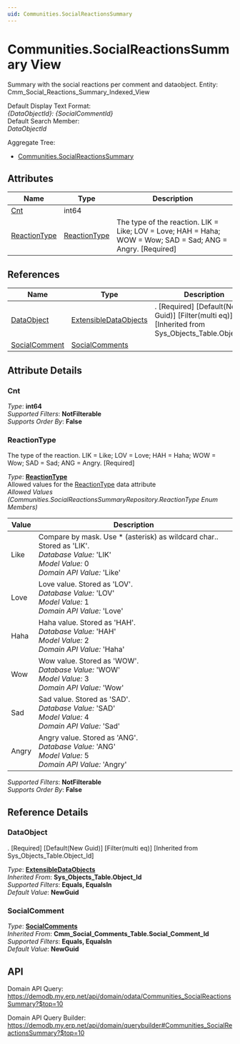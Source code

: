 ```yaml
---
uid: Communities.SocialReactionsSummary
---
```

# Communities.SocialReactionsSummary View

Summary with the social reactions per comment and dataobject. Entity: Cmm_Social_Reactions_Summary_Indexed_View

Default Display Text Format:  
_{DataObjectId}: {SocialCommentId}_  
Default Search Member:  
_DataObjectId_  

Aggregate Tree:  
* [Communities.SocialReactionsSummary](Communities.SocialReactionsSummary.md)  

## Attributes

| Name | Type | Description |
| ---- | ---- | --- |
| [Cnt](Communities.SocialReactionsSummary.md#cnt) | int64 |  
| [ReactionType](Communities.SocialReactionsSummary.md#reactiontype) | [ReactionType](Communities.SocialReactionsSummary.md#reactiontype) | The type of the reaction. LIK = Like; LOV = Love; HAH = Haha; WOW = Wow; SAD = Sad; ANG = Angry. [Required] 

## References

| Name | Type | Description |
| ---- | ---- | --- |
| [DataObject](Communities.SocialReactionsSummary.md#dataobject) | [ExtensibleDataObjects](Systems.Core.ExtensibleDataObjects.md) | . [Required] [Default(New Guid)] [Filter(multi eq)] [Inherited from Sys_Objects_Table.Object_Id] |
| [SocialComment](Communities.SocialReactionsSummary.md#socialcomment) | [SocialComments](Communities.SocialComments.md) |  |


## Attribute Details

### Cnt

_Type_: **int64**  
_Supported Filters_: **NotFilterable**  
_Supports Order By_: **False**  

### ReactionType

The type of the reaction. LIK = Like; LOV = Love; HAH = Haha; WOW = Wow; SAD = Sad; ANG = Angry. [Required]

_Type_: **[ReactionType](Communities.SocialReactionsSummary.md#reactiontype)**  
Allowed values for the [ReactionType](Communities.SocialReactionsSummary.md#reactiontype) data attribute  
_Allowed Values (Communities.SocialReactionsSummaryRepository.ReactionType Enum Members)_  

| Value | Description |
| ---- | --- |
| Like | Compare by mask. Use * (asterisk) as wildcard char.. Stored as 'LIK'. <br /> _Database Value:_ 'LIK' <br /> _Model Value:_ 0 <br /> _Domain API Value:_ 'Like' |
| Love | Love value. Stored as 'LOV'. <br /> _Database Value:_ 'LOV' <br /> _Model Value:_ 1 <br /> _Domain API Value:_ 'Love' |
| Haha | Haha value. Stored as 'HAH'. <br /> _Database Value:_ 'HAH' <br /> _Model Value:_ 2 <br /> _Domain API Value:_ 'Haha' |
| Wow | Wow value. Stored as 'WOW'. <br /> _Database Value:_ 'WOW' <br /> _Model Value:_ 3 <br /> _Domain API Value:_ 'Wow' |
| Sad | Sad value. Stored as 'SAD'. <br /> _Database Value:_ 'SAD' <br /> _Model Value:_ 4 <br /> _Domain API Value:_ 'Sad' |
| Angry | Angry value. Stored as 'ANG'. <br /> _Database Value:_ 'ANG' <br /> _Model Value:_ 5 <br /> _Domain API Value:_ 'Angry' |

_Supported Filters_: **NotFilterable**  
_Supports Order By_: **False**  


## Reference Details

### DataObject

. [Required] [Default(New Guid)] [Filter(multi eq)] [Inherited from Sys_Objects_Table.Object_Id]

_Type_: **[ExtensibleDataObjects](Systems.Core.ExtensibleDataObjects.md)**  
_Inherited From_: **Sys_Objects_Table.Object_Id**  
_Supported Filters_: **Equals, EqualsIn**  
_Default Value_: **NewGuid**  

### SocialComment

_Type_: **[SocialComments](Communities.SocialComments.md)**  
_Inherited From_: **Cmm_Social_Comments_Table.Social_Comment_Id**  
_Supported Filters_: **Equals, EqualsIn**  
_Default Value_: **NewGuid**  


## API

Domain API Query:
<https://demodb.my.erp.net/api/domain/odata/Communities_SocialReactionsSummary?$top=10>

Domain API Query Builder:
<https://demodb.my.erp.net/api/domain/querybuilder#Communities_SocialReactionsSummary?$top=10>

